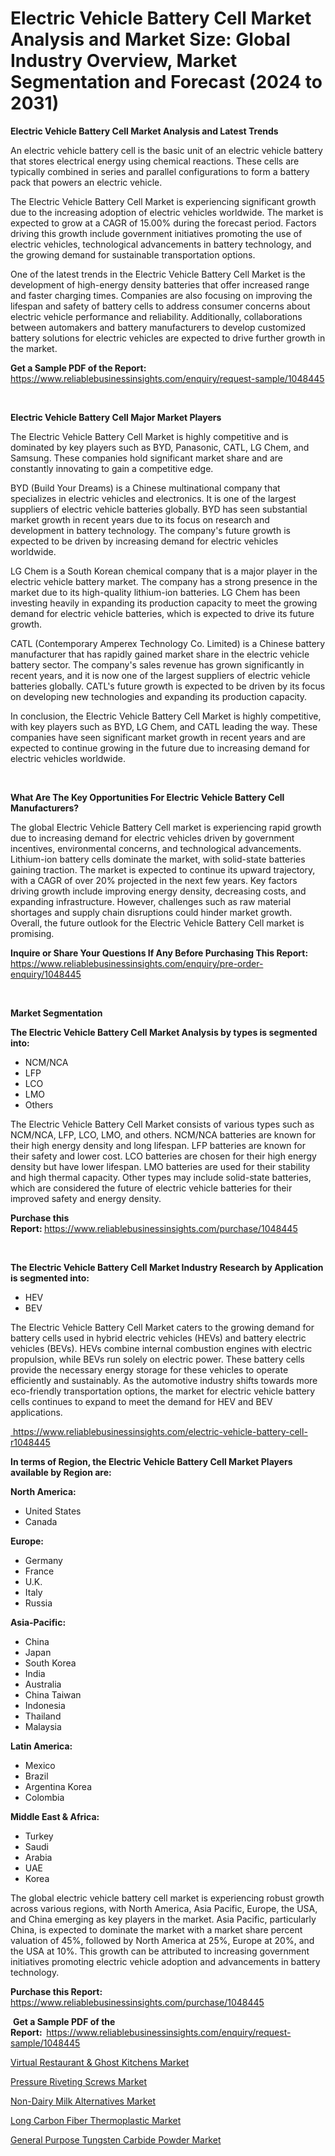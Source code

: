 <p><h1>Electric Vehicle Battery Cell Market Analysis and Market Size: Global Industry Overview, Market Segmentation and Forecast (2024 to 2031)</h1></p><p><strong>Electric Vehicle Battery Cell Market Analysis and Latest Trends</strong></p>
<p><p>An electric vehicle battery cell is the basic unit of an electric vehicle battery that stores electrical energy using chemical reactions. These cells are typically combined in series and parallel configurations to form a battery pack that powers an electric vehicle.</p><p>The Electric Vehicle Battery Cell Market is experiencing significant growth due to the increasing adoption of electric vehicles worldwide. The market is expected to grow at a CAGR of 15.00% during the forecast period. Factors driving this growth include government initiatives promoting the use of electric vehicles, technological advancements in battery technology, and the growing demand for sustainable transportation options.</p><p>One of the latest trends in the Electric Vehicle Battery Cell Market is the development of high-energy density batteries that offer increased range and faster charging times. Companies are also focusing on improving the lifespan and safety of battery cells to address consumer concerns about electric vehicle performance and reliability. Additionally, collaborations between automakers and battery manufacturers to develop customized battery solutions for electric vehicles are expected to drive further growth in the market.</p></p>
<p><strong>Get a Sample PDF of the Report:&nbsp;</strong> <a href="https://www.reliablebusinessinsights.com/enquiry/request-sample/1048445">https://www.reliablebusinessinsights.com/enquiry/request-sample/1048445</a></p>
<p>&nbsp;</p>
<p><strong>Electric Vehicle Battery Cell Major Market Players</strong></p>
<p><p>The Electric Vehicle Battery Cell Market is highly competitive and is dominated by key players such as BYD, Panasonic, CATL, LG Chem, and Samsung. These companies hold significant market share and are constantly innovating to gain a competitive edge.</p><p>BYD (Build Your Dreams) is a Chinese multinational company that specializes in electric vehicles and electronics. It is one of the largest suppliers of electric vehicle batteries globally. BYD has seen substantial market growth in recent years due to its focus on research and development in battery technology. The company's future growth is expected to be driven by increasing demand for electric vehicles worldwide.</p><p>LG Chem is a South Korean chemical company that is a major player in the electric vehicle battery market. The company has a strong presence in the market due to its high-quality lithium-ion batteries. LG Chem has been investing heavily in expanding its production capacity to meet the growing demand for electric vehicle batteries, which is expected to drive its future growth.</p><p>CATL (Contemporary Amperex Technology Co. Limited) is a Chinese battery manufacturer that has rapidly gained market share in the electric vehicle battery sector. The company's sales revenue has grown significantly in recent years, and it is now one of the largest suppliers of electric vehicle batteries globally. CATL's future growth is expected to be driven by its focus on developing new technologies and expanding its production capacity.</p><p>In conclusion, the Electric Vehicle Battery Cell Market is highly competitive, with key players such as BYD, LG Chem, and CATL leading the way. These companies have seen significant market growth in recent years and are expected to continue growing in the future due to increasing demand for electric vehicles worldwide.</p></p>
<p>&nbsp;</p>
<p><strong>What Are The Key Opportunities For Electric Vehicle Battery Cell Manufacturers?</strong></p>
<p><p>The global Electric Vehicle Battery Cell market is experiencing rapid growth due to increasing demand for electric vehicles driven by government incentives, environmental concerns, and technological advancements. Lithium-ion battery cells dominate the market, with solid-state batteries gaining traction. The market is expected to continue its upward trajectory, with a CAGR of over 20% projected in the next few years. Key factors driving growth include improving energy density, decreasing costs, and expanding infrastructure. However, challenges such as raw material shortages and supply chain disruptions could hinder market growth. Overall, the future outlook for the Electric Vehicle Battery Cell market is promising.</p></p>
<p><strong>Inquire or Share Your Questions If Any Before Purchasing This Report:</strong> <a href="https://www.reliablebusinessinsights.com/enquiry/pre-order-enquiry/1048445">https://www.reliablebusinessinsights.com/enquiry/pre-order-enquiry/1048445</a></p>
<p>&nbsp;</p>
<p><strong>Market Segmentation</strong></p>
<p><strong>The Electric Vehicle Battery Cell Market Analysis by types is segmented into:</strong></p>
<p><ul><li>NCM/NCA</li><li>LFP</li><li>LCO</li><li>LMO</li><li>Others</li></ul></p>
<p><p>The Electric Vehicle Battery Cell Market consists of various types such as NCM/NCA, LFP, LCO, LMO, and others. NCM/NCA batteries are known for their high energy density and long lifespan. LFP batteries are known for their safety and lower cost. LCO batteries are chosen for their high energy density but have lower lifespan. LMO batteries are used for their stability and high thermal capacity. Other types may include solid-state batteries, which are considered the future of electric vehicle batteries for their improved safety and energy density.</p></p>
<p><strong>Purchase this Report:&nbsp;</strong><a href="https://www.reliablebusinessinsights.com/purchase/1048445">https://www.reliablebusinessinsights.com/purchase/1048445</a></p>
<p>&nbsp;</p>
<p><strong>The Electric Vehicle Battery Cell Market Industry Research by Application is segmented into:</strong></p>
<p><ul><li>HEV</li><li>BEV</li></ul></p>
<p><p>The Electric Vehicle Battery Cell Market caters to the growing demand for battery cells used in hybrid electric vehicles (HEVs) and battery electric vehicles (BEVs). HEVs combine internal combustion engines with electric propulsion, while BEVs run solely on electric power. These battery cells provide the necessary energy storage for these vehicles to operate efficiently and sustainably. As the automotive industry shifts towards more eco-friendly transportation options, the market for electric vehicle battery cells continues to expand to meet the demand for HEV and BEV applications.</p></p>
<p><a href="https://www.reliablebusinessinsights.com/electric-vehicle-battery-cell-r1048445">&nbsp;https://www.reliablebusinessinsights.com/electric-vehicle-battery-cell-r1048445</a></p>
<p><strong>In terms of Region, the Electric Vehicle Battery Cell Market Players available by Region are:</strong></p>
<p>
    <p> <strong> North America: </strong>
        <ul>
            <li>United States</li>
            <li>Canada</li>
        </ul>
        </p> 
    <p> <strong> Europe: </strong>
        <ul>
            <li>Germany</li>
            <li>France</li>
            <li>U.K.</li>
            <li>Italy</li>
            <li>Russia</li>
        </ul>
        </p> 
    <p> <strong> Asia-Pacific: </strong>
        <ul>
            <li>China</li>
            <li>Japan</li>
            <li>South Korea</li>
            <li>India</li>
            <li>Australia</li>
            <li>China Taiwan</li>
            <li>Indonesia</li>
            <li>Thailand</li>
            <li>Malaysia</li>
        </ul>
        </p> 
    <p> <strong> Latin America: </strong>
        <ul>
            <li>Mexico</li>
            <li>Brazil</li>
            <li>Argentina Korea</li>
            <li>Colombia</li>
        </ul>
        </p> 
    <p> <strong> Middle East & Africa: </strong>
        <ul>
            <li>Turkey</li>
            <li>Saudi</li>
            <li>Arabia</li>
            <li>UAE</li>
            <li>Korea</li>
        </ul>
    </p>
    </p>
<p><p>The global electric vehicle battery cell market is experiencing robust growth across various regions, with North America, Asia Pacific, Europe, the USA, and China emerging as key players in the market. Asia Pacific, particularly China, is expected to dominate the market with a market share percent valuation of 45%, followed by North America at 25%, Europe at 20%, and the USA at 10%. This growth can be attributed to increasing government initiatives promoting electric vehicle adoption and advancements in battery technology.</p></p>
<p><strong>Purchase this Report: </strong><a href="https://www.reliablebusinessinsights.com/purchase/1048445">https://www.reliablebusinessinsights.com/purchase/1048445</a></p>
<p>&nbsp;<strong>Get a Sample PDF of the Report:&nbsp;&nbsp;</strong><a href="https://www.reliablebusinessinsights.com/enquiry/request-sample/1048445">https://www.reliablebusinessinsights.com/enquiry/request-sample/1048445</a></p>
<p><strong></strong></p>
<p><p><a href="https://github.com/ranaacryptoaddmin/Market-Research-Report-List-1/blob/main/virtual-restaurant-ghost-kitchens-market.md">Virtual Restaurant & Ghost Kitchens Market</a></p><p><a href="https://medium.com/@max.sanderson5645/global-pressure-riveting-screws-market-status-2024-2031-and-forecast-by-region-product-end-8700f73db148">Pressure Riveting Screws Market</a></p><p><a href="https://github.com/jadenRaynor/Market-Research-Report-List-1/blob/main/non-dairy-milk-alternatives-market.md">Non-Dairy Milk Alternatives Market</a></p><p><a href="https://medium.com/@norchellecan/long-carbon-fiber-thermoplastic-market-a-global-and-regional-analysis-focus-on-region-fed827bec6bb">Long Carbon Fiber Thermoplastic Market</a></p><p><a href="https://medium.com/@carlahoustonh51/general-purpose-tungsten-carbide-powder-market-share-and-new-trends-analysis-by-its-type-2a011abe0954">General Purpose Tungsten Carbide Powder Market</a></p></p>